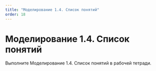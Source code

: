 ```yaml
---
title: "Моделирование 1.4. Список понятий"
order: 18
---
```


# Моделирование 1.4. Список понятий

Выполните Моделирование 1.4. Список понятий в рабочей тетради.
